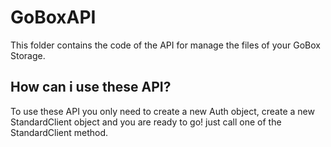 # GoBoxAPI
This folder contains the code of the API for manage the files of your GoBox Storage.

## How can i use these API?
To use these API you only need to create a new Auth object, create a new StandardClient object
and you are ready to go! just call one of the StandardClient method.